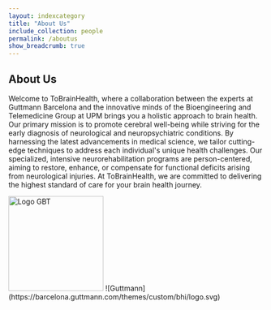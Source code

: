 ```yaml
---
layout: indexcategory
title: "About Us"
include_collection: people
permalink: /aboutus
show_breadcrumb: true
---
```


## About Us

Welcome to ToBrainHealth, where a collaboration between the experts at Guttmann Barcelona and the innovative minds of the Bioengineering and Telemedicine Group at UPM brings you a holistic approach to brain health. Our primary mission is to promote cerebral well-being while striving for the early diagnosis of neurological and neuropsychiatric conditions. By harnessing the latest advancements in medical science, we tailor cutting-edge techniques to address each individual's unique health challenges. Our specialized, intensive neurorehabilitation programs are person-centered, aiming to restore, enhance, or compensate for functional deficits arising from neurological injuries. At ToBrainHealth, we are committed to delivering the highest standard of care for your brain health journey.

<img src="http://www.gbt.tfo.upm.es/wp-content/uploads/2022/12/gbt-2.png" alt="Logo GBT" width="187">
![Guttmann](https://barcelona.guttmann.com/themes/custom/bhi/logo.svg)



